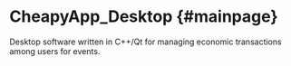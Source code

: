 # CheapyApp_Desktop {#mainpage}
Desktop software written in C++/Qt for managing economic transactions among users for events.
